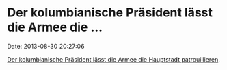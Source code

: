 Der kolumbianische Präsident lässt die Armee die \...
=====================================================

Date: 2013-08-30 20:27:06

[Der kolumbianische Präsident lässt die Armee die Hauptstadt
patrouillieren](http://m.apnews.com/ap/db_268743/contentdetail.htm?contentguid=ZX3Hf5ad).
